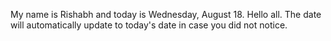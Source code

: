 My name is Rishabh and today is Wednesday, August 18. Hello all. The date will automatically update to today's date in case you did not notice.
